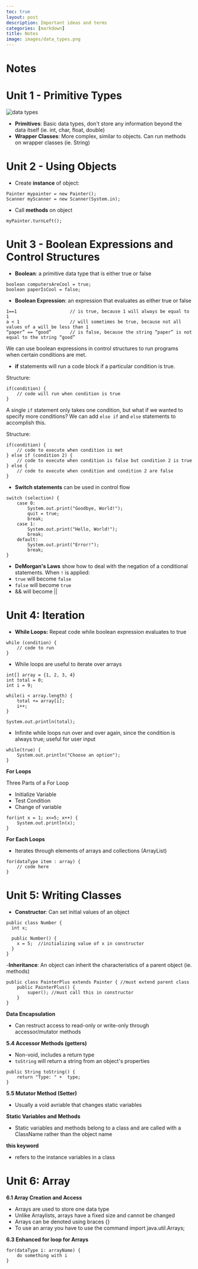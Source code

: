 ```yaml
---
toc: true
layout: post
description: Important ideas and terms
categories: [markdown]
title: Notes
image: images/data_types.png
---
```

# Notes

# Unit 1 - Primitive Types
![data types]({{site.baseurl}}/images/data_types.png)
- **Primitives**: Basic data types, don't store any information beyond the data itself (ie. int, char, float, double)
- **Wrapper Classes**: More complex, similar to objects. Can run methods on wrapper classes (ie. String)

# Unit 2 - Using Objects
- Create **instance** of object:
```
Painter mypainter = new Painter();
Scanner myScanner = new Scanner(System.in);
```
- Call **methods** on object
```
myPainter.turnLeft();
```

# Unit 3 - Boolean Expressions and Control Structures
- **Boolean**: a primitive data type that is either true or false
```
boolean computersAreCool = true;
boolean paperIsCool = false;
```

- **Boolean Expression**: an expression that evaluates as either true or false
```
1==1                    // is true, because 1 will always be equal to 1
a < 1                   // will sometimes be true, because not all values of a will be less than 1
“paper” == “good”       // is false, because the string “paper” is not equal to the string “good”
```

We can use boolean expressions in control structures to run programs when certain conditions are met. 

- **if** statements will run a code block if a particular condition is true. 

Structure: 
```
if(condition) {
    // code will run when condition is true
}
```

A single `if` statement only takes one condition, but what if we wanted to specify more conditions? We can add ``else if`` and ``else`` statements to accomplish this. 

Structure:
```
if(condition) {
    // code to execute when condition is met
} else if (condition 2) {
    // code to execute when condition is false but condition 2 is true
} else {
    // code to execute when condition and condition 2 are false
}
```

- **Switch statements** can be used in control flow 
```
switch (selection) {
    case 0:  
        System.out.print("Goodbye, World!");
        quit = true;
        break;
    case 1:
        System.out.print("Hello, World!");
        break;
    default:
        System.out.print("Error!");
        break;
}
```

- **DeMorgan's Laws** show how to deal with the negation of a conditional statements. When ``!`` is applied: 
- ``true`` will become ``false``
- ``false`` will become ``true``
- && will become \|\|

# Unit 4: Iteration
- **While Loops:** Repeat code while boolean expression evaluates to true
```
while (condition) {
    // code to run
}
```
- While loops are useful to iterate over arrays
```
int[] array = {1, 2, 3, 4}
int total = 0;
int i = 9;

while(i < array.length) {
    total += array[i];
    i++;
}

System.out.println(total);
```
- Infinite while loops run over and over again, since the condition is always true; useful for user input
```
while(true) {
    System.out.println("Choose an option");
}
```

**For Loops**

Three Parts of a For Loop
- Initialize Variable
- Test Condition
- Change of variable
```
for(int x = 1; x<=5; x++) {
    System.out.println(x);
}
```

**For Each Loops**
- Iterates through elements of arrays and collections (ArrayList)

```
for(dataType item : array) {
    // code here
}
```

# Unit 5: Writing Classes

- **Constructor**: Can set initial values of an object

```
public class Number {
  int x;

  public Number() {
    x = 5;  //initializing value of x in constructor
  }
}
```
-**Inheritance**: An object can inherit the characteristics of a parent object (ie. methods)
```
public class PainterPlus extends Painter { //must extend parent class
    public PainterPlus() {
        super(); //must call this in constructor
    }
}
```
**Data Encapsulation**

- Can restruct access to read-only or write-only through accessor/mutator methods

**5.4 Accessor Methods (getters)**
- Non-void, includes a return type
- ``toString`` will return a string from an object's properties

```
public String toString() {
    return "Type: " +  type;
}
```

**5.5 Mutator Method (Setter)**

- Usually a void avriable that changes static variables

**Static Variables and Methods**
- Static variables and methods belong to a class and are called with a ClassName rather than the object name

**this keyword**
- refers to the instance variables in a class

# Unit 6: Array

**6.1 Array Creation and Access**
- Arrays are used to store one data type
- Unlike Arraylists, arrays have a fixed size and cannot be changed
- Arrays can be denoted using braces {}
- To use an array you have to use the command import java.util.Arrays;

**6.3 Enhanced for loop for Arrays**

```
for(dataType i: arrayName) {
    do something with i
}
```